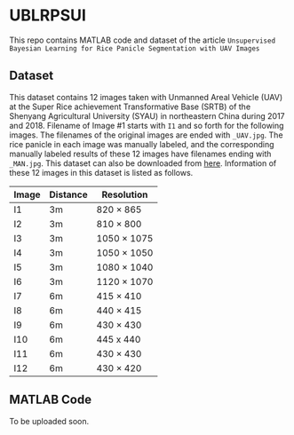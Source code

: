 # UBLRPSUI
This repo contains MATLAB code and dataset of the article `Unsupervised Bayesian Learning for Rice Panicle Segmentation with UAV Images`

## Dataset 
This dataset contains 12 images taken with Unmanned Areal Vehicle (UAV) at the Super Rice achievement Transformative Base (SRTB) of the Shenyang Agricultural University (SYAU) in northeastern China during 2017 and 2018.  Filename of Image #1 starts with `I1` and so forth for the following images. The filenames of the original images are ended with `_UAV.jpg`. The rice panicle in each image was manually labeled, and the corresponding manually labeled results of these 12 images have filenames ending with `_MAN.jpg`. This dataset can also be downloaded from [here](https://wuj.hosted.uark.edu/research/datasets/panicle/UBLRPSUI.zip). Information of these 12 images in this dataset is listed as follows.

| Image |	Distance | Resolution |
| --- | --- | --- |
| I1	| 3m | 820 × 865 |
| I2 | 3m | 810 × 800 |
| I3 | 3m | 1050 × 1075 |  
| I4 | 3m | 1050 × 1050 |  
| I5 | 3m | 1080 × 1040 |  
| I6 | 3m | 1120 × 1070 | 
| I7 | 6m | 415 × 410 | 
| I8 | 6m | 440 × 415 | 
| I9 | 6m | 430 × 430 | 
| I10 | 6m | 445 x 440 |
| I11 | 6m | 430 × 430 |   
| I12 | 6m | 430 × 420 |  

## MATLAB Code
To be uploaded soon.
